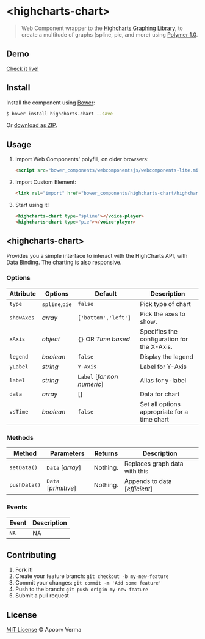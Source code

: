 # &lt;highcharts-chart&gt;

> Web Component wrapper to the [Highcharts Graphing Library](www.highcharts.com/), to create a multitude of graphs (spline, pie, and more) using [Polymer 1.0](http://www.polymer-project.org/1.0/).

## Demo

[Check it live!](http://avdaredevil.github.io/highcharts-chart)

## Install

Install the component using [Bower](http://bower.io/):

```sh
$ bower install highcharts-chart --save
```

Or [download as ZIP](https://github.com/avdaredevil/highcharts-chart/archive/gh-pages.zip).

## Usage

1. Import Web Components' polyfill, on older browsers:

    ```html
    <script src="bower_components/webcomponentsjs/webcomponents-lite.min.js"></script>
    ```

2. Import Custom Element:

    ```html
    <link rel="import" href="bower_components/highcharts-chart/highcharts-chart.html">
    ```

3. Start using it!

    ```html
    <highcharts-chart type="spline"></voice-player>
    <highcharts-chart type="pie"></voice-player>
    ```

## &lt;highcharts-chart&gt;

Provides you a simple interface to interact with the HighCharts API, with Data Binding.
The charting is also responsive.

### Options

Attribute  | Options     | Default              | Description
---        | ---         | ---                  | ---
`type`     | `spline`,`pie` | `false`           | Pick type of chart
`showAxes` | *array*     | `['bottom','left']`  | Pick the axes to show.
`xAxis`    | *object*    | `{}` OR *Time based* | Specifies the configuration for the X-Axis.
`legend`   | *boolean*   | `false`              | Display the legend
`yLabel`   | *string*    | `Y-Axis`             | Label for Y-Axis
`label`    | *string*    | `Label` [*for non numeric*] | Alias for y-label
`data`     | *array*     | [] | Data for chart
`vsTime`   | *boolean*     | `false` | Set all options appropriate for a time chart

### Methods

Method       | Parameters           | Returns            | Description
---          | ---                  | ---                | ---
`setData()`  | `Data` [*array*]     | Nothing.           | Replaces graph data with this
`pushData()` | `Data` [*primitive*] | Nothing.           | Appends to data [*efficient*]

### Events

Event      | Description
---        | ---
`NA`       | NA

## Contributing

1. Fork it!
2. Create your feature branch: `git checkout -b my-new-feature`
3. Commit your changes: `git commit -m 'Add some feature'`
4. Push to the branch: `git push origin my-new-feature`
5. Submit a pull request

## License

[MIT License](http://avdaredevil.mit-license.org/) © Apoorv Verma
